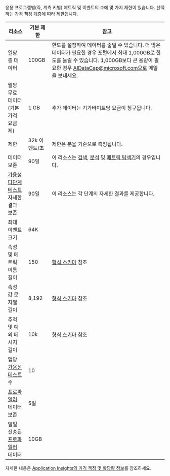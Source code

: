 응용 프로그램별(즉, 계측 키별) 메트릭 및 이벤트의 수에 몇 가지 제한이 있습니다. 선택하는 [가격 책정 계층](https://azure.microsoft.com/pricing/details/application-insights/)에 따라 제한됩니다.

| **리소스** | **기본 제한** | **참고**
| --- | --- | --- |
| 일당 총 데이터 | 100GB | 한도를 설정하여 데이터를 줄일 수 있습니다. 더 많은 데이터가 필요한 경우 포털에서 최대 1,000GB로 한도를 늘릴 수 있습니다. 1,000GB보다 큰 용량이 필요한 경우 AIDataCap@microsoft.com으로 메일을 보내세요.
| 월당 무료 데이터<br/> (기본 가격 요금제) | 1 GB | 추가 데이터는 기가바이트당 요금이 청구됩니다.
| 제한 | 32k 이벤트/초 | 제한은 분을 기준으로 측정됩니다.
| 데이터 보존 | 90일 | 이 리소스는 [검색](../articles/application-insights/app-insights-diagnostic-search.md), [분석](../articles/application-insights/app-insights-analytics.md) 및 [메트릭 탐색기](../articles/application-insights/app-insights-metrics-explorer.md)의 경우입니다.
| [가용성 다단계 테스트](../articles/application-insights/app-insights-monitor-web-app-availability.md#multi-step-web-tests) 자세한 결과 보존 | 90일 | 이 리소스는 각 단계의 자세한 결과를 제공합니다.
| 최대 이벤트 크기 | 64K | 
| 속성 및 메트릭 이름 길이 | 150 | [형식 스키마](https://github.com/Microsoft/ApplicationInsights-Home/blob/master/EndpointSpecs/Schemas/Docs/) 참조
| 속성 값 문자열 길이 | 8,192 | [형식 스키마](https://github.com/Microsoft/ApplicationInsights-Home/blob/master/EndpointSpecs/Schemas/Docs/) 참조
| 추적 및 예외 메시지 길이 | 10k | [형식 스키마](https://github.com/Microsoft/ApplicationInsights-Home/blob/master/EndpointSpecs/Schemas/Docs/) 참조
| 앱당 [가용성 테스트](../articles/application-insights/app-insights-monitor-web-app-availability.md) 수  | 10 |
| [프로파일러](../articles/application-insights/app-insights-profiler.md) 데이터 보존 | 5일 |
| 일일 전송된 [프로파일러](../articles/application-insights/app-insights-profiler.md) 데이터 | 10GB |

자세한 내용은 [Application Insights의 가격 책정 및 할당량 정보](../articles/application-insights/app-insights-pricing.md)를 참조하세요.

